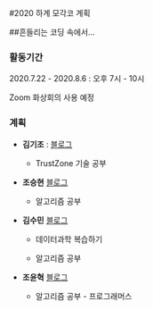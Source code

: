 #2020 하계 모각코 계획

##흔들리는 코딩 속에서...
### 활동기간
2020.7.22 - 2020.8.6 : 오후 7시 - 10시
Zoom 화상회의 사용 예정

### 계획
- **김기조** : [블로그](https://k2j507.github.io/)
	* TrustZone 기술 공부


- **조승현** [블로그](https://pmcsh04.github.io/)
	* 알고리즘 공부


- **김수민** [블로그](https://tnatna0801.github.io/)
	* 데이터과학 복습하기
	* 알고리즘 공부


- **조윤혁** [블로그](https://joyunhyeok.github.io/JoWorld.github.io/)
	* 알고리즘 공부 - 프로그래머스